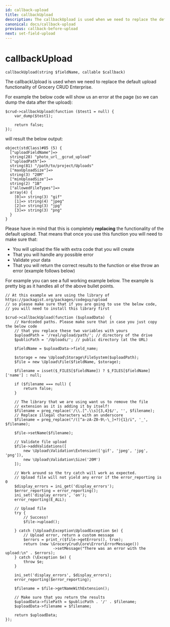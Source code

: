 ```yaml
---
id: callback-upload
title: callbackUpload
description: The callbackUpload is used when we need to replace the default upload functionality of Grocery CRUD Enterprise.
canonical: docs/callback-upload
previous: callback-before-upload
next: set-field-upload
---
```


# callbackUpload

<pre><code class="language-php">callbackUpload(string $fieldName, callable $callback)</code></pre>
The callbackUpload is used when we need to replace the default upload functionality of Grocery CRUD Enterprise.

For example the below code will show us an error at the page (so we can dump the data after the upload):

<pre><code class="language-php">$crud->callbackUpload(function ($test1 = null) {
    var_dump($test1);

    return false;
});</code></pre>

will result the below output:

<pre><code>object(stdClass)#85 (5) {
  ["uploadFieldName"]=>
  string(28) "photo_url__gcrud_upload"
  ["uploadPath"]=>
  string(81) "/path/to/project/Uploads"
  ["maxUploadSize"]=>
  string(3) "20M"
  ["minUploadSize"]=>
  string(2) "1B"
  ["allowedFileTypes"]=>
  array(4) {
    [0]=> string(3) "gif"
    [1]=> string(4) "jpeg"
    [2]=> string(3) "jpg"
    [3]=> string(3) "png"
  }
}</code></pre>

Please have in mind that this is completely <strong>replacing</strong> the functionality of the default upload. That means that once you use this function you will need to make sure that:
<ul>
	<li>You will upload the file with extra code that you will create</li>
	<li>That you will handle any possible error</li>
	<li>Validate your data</li>
	<li>That you will return the correct results to the function or else throw an error (example follows below)</li>
</ul>

For example you can see a full working example below. The example is pretty big as it handles all of the above bullet points.

<pre><code class="language-php">// At this example we are using the library of https://packagist.org/packages/codeguy/upload 
// so please make sure that if you are going to use the below code,
// you will need to install this library first

$crud->callbackUpload(function ($uploadData)  {
    // Hardcoded paths. Please make sure that in case you just copy the below code 
    // that you replace these two variables with yours
    $uploadPath = '/real/upload/path/'; // directory of the drive
    $publicPath = '/Uploads/'; // public directory (at the URL)

    $fieldName = $uploadData->field_name;

    $storage = new \Upload\Storage\FileSystem($uploadPath);
    $file = new \Upload\File($fieldName, $storage);

    $filename = isset($_FILES[$fieldName]) ? $_FILES[$fieldName]['name'] : null;

    if ($filename === null) {
        return false;
    }

    // The library that we are using want us to remove the file 
    // extension as it is adding it by itself!
    $filename = preg_replace('/\\.[^.\\s]{3,4}$/', '', $filename);
    // Replace illegal characters with an underscore
    $filename = preg_replace("/([^a-zA-Z0-9\-\_]+?){1}/i", '_', $filename);

    $file->setName($filename);

    // Validate file upload
    $file->addValidations([
        new \Upload\Validation\Extension(['gif', 'jpeg', 'jpg', 'png']),
        new \Upload\Validation\Size('20M')
    ]);

    // Work around so the try catch will work as expected.
    // Upload file will not yield any error if the error_reporting is 0
    $display_errors = ini_get('display_errors');
    $error_reporting = error_reporting();
    ini_set('display_errors', 'on');
    error_reporting(E_ALL);

    // Upload file
    try {
        // Success!
        $file->upload();

    } catch (\Upload\Exception\UploadException $e) {
        // Upload error, return a custom message
        $errors = print_r($file->getErrors(), true);
        return (new \GroceryCrud\Core\Error\ErrorMessage())
                     ->setMessage("There was an error with the upload:\n" . $errors);
    } catch (\Exception $e) {
        throw $e;
    }

    ini_set('display_errors', $display_errors);
    error_reporting($error_reporting);

    $filename = $file->getNameWithExtension();

    // Make sure that you return the results
    $uploadData->filePath = $publicPath . '/' . $filename;
    $uploadData->filename = $filename;

    return $uploadData;
});</code></pre>
